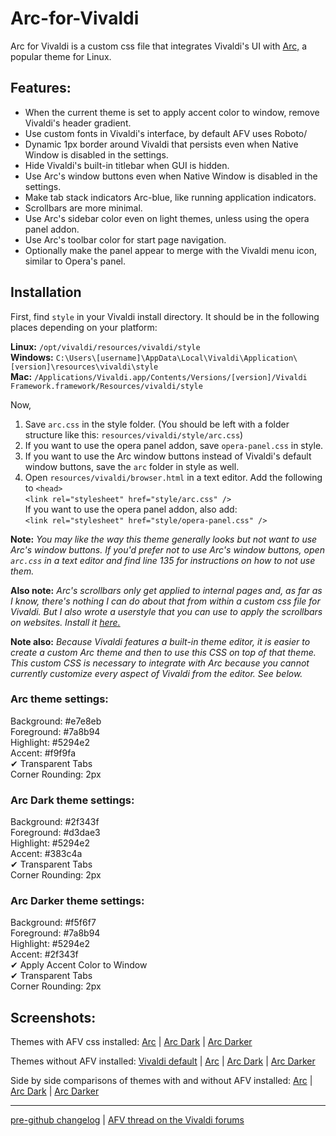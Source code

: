 # Arc-for-Vivaldi  

Arc for Vivaldi is a custom css file that integrates Vivaldi's UI with [Arc,](https://github.com/horst3180/Arc-theme) a popular theme for Linux.

## Features:

- When the current theme is set to apply accent color to window, remove Vivaldi's header gradient.
- Use custom fonts in Vivaldi's interface, by default AFV uses Roboto/
- Dynamic 1px border around Vivaldi that persists even when Native Window is disabled in the settings.
- Hide Vivaldi's built-in titlebar when GUI is hidden.
- Use Arc's window buttons even when Native Window is disabled in the settings.
- Make tab stack indicators Arc-blue, like running application indicators.
- Scrollbars are more minimal.
- Use Arc's sidebar color even on light themes, unless using the opera panel addon.
- Use Arc's toolbar color for start page navigation.
- Optionally make the panel appear to merge with the Vivaldi menu icon, similar to Opera's panel.

## Installation

First, find `style` in your Vivaldi install directory. It should be in the following places depending on your platform:

**Linux:** `/opt/vivaldi/resources/vivaldi/style`  
**Windows:** `C:\Users\[username]\AppData\Local\Vivaldi\Application\[version]\resources\vivaldi\style`  
**Mac:** `/Applications/Vivaldi.app/Contents/Versions/[version]/Vivaldi Framework.framework/Resources/vivaldi/style`

Now,

1. Save `arc.css` in the style folder. (You should be left with a folder structure like this: `resources/vivaldi/style/arc.css`)  
2. If you want to use the opera panel addon, save `opera-panel.css` in style.  
3. If you want to use the Arc window buttons instead of Vivaldi's default window buttons, save the `arc` folder in style as well.  
4. Open `resources/vivaldi/browser.html` in a text editor. Add the following to `<head>`  
    `<link rel="stylesheet" href="style/arc.css" />`  
   If you want to use the opera panel addon, also add:  
    `<link rel="stylesheet" href="style/opera-panel.css" />`

**Note:** *You may like the way this theme generally looks but not want to use Arc's window buttons. If you'd prefer not to use Arc's window buttons, open `arc.css` in a text editor and find line 135 for instructions on how to not use them.*

**Also note:** *Arc's scrollbars only get applied to internal pages and, as far as I know, there's nothing I can do about that from within a custom css file for Vivaldi. But I also wrote a userstyle that you can use to apply the scrollbars on websites. Install it [here.](https://userstyles.org/styles/142645/arc-scrollbars)*

**Note also:** *Because Vivaldi features a built-in theme editor, it is easier to create a custom Arc theme and then to use this CSS on top of that theme. This custom CSS is necessary to integrate with Arc because you cannot currently customize every aspect of Vivaldi from the editor. See below.*

### Arc theme settings:

Background: #e7e8eb  
Foreground: #7a8b94  
Highlight: #5294e2  
Accent: #f9f9fa  
✔ Transparent Tabs  
Corner Rounding: 2px

### Arc Dark theme settings:

Background: #2f343f  
Foreground: #d3dae3  
Highlight: #5294e2  
Accent: #383c4a  
✔ Transparent Tabs  
Corner Rounding: 2px
 
### Arc Darker theme settings:

Background: #f5f6f7  
Foreground: #7a8b94  
Highlight: #5294e2  
Accent: #2f343f  
✔ Apply Accent Color to Window  
✔ Transparent Tabs  
Corner Rounding: 2px

## Screenshots:

Themes with AFV css installed: [Arc](https://raw.githubusercontent.com/Tiamarth/Arc-for-Vivaldi/master/scrots/arc.png) | [Arc Dark](https://raw.githubusercontent.com/Tiamarth/Arc-for-Vivaldi/master/scrots/arc-dark.png) | [Arc Darker](https://raw.githubusercontent.com/Tiamarth/Arc-for-Vivaldi/master/scrots/arc-darker.png)

Themes without AFV installed: [Vivaldi default](https://raw.githubusercontent.com/Tiamarth/Arc-for-Vivaldi/master/scrots/default.png) | [Arc](https://raw.githubusercontent.com/Tiamarth/Arc-for-Vivaldi/master/scrots/arc-nocss.png) | [Arc Dark](https://raw.githubusercontent.com/Tiamarth/Arc-for-Vivaldi/master/scrots/arc-dark-nocss.png) | [Arc Darker](https://raw.githubusercontent.com/Tiamarth/Arc-for-Vivaldi/master/scrots/arc-darker-nocss.png)

Side by side comparisons of themes with and without AFV installed: [Arc](https://raw.githubusercontent.com/Tiamarth/Arc-for-Vivaldi/master/scrots/arc-compare.png) | [Arc Dark](https://raw.githubusercontent.com/Tiamarth/Arc-for-Vivaldi/master/scrots/arc-dark-compare.png) | [Arc Darker](https://raw.githubusercontent.com/Tiamarth/Arc-for-Vivaldi/master/scrots/arc-darker-compare.png)

----

[pre-github changelog](https://github.com/Tiamarth/Arc-for-Vivaldi/blob/master/changelog.txt) | [AFV thread on the Vivaldi forums](https://forum.vivaldi.net/post/137297)  
